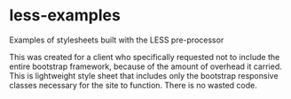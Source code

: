 # less-examples
Examples of stylesheets built with the LESS pre-processor

This was created for a client who specifically requested not to include the entire bootstrap framework, because of the amount of overhead it carried.
This is lightweight style sheet that includes only the bootstrap responsive classes necessary for the site to function. There is no wasted code.

